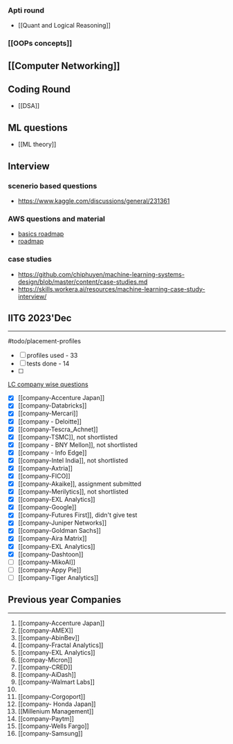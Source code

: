 
### Apti round
- [[Quant and Logical Reasoning]]

### [[OOPs concepts]]

## [[Computer Networking]]

## Coding Round
- [[DSA]]

## ML questions

- [[ML theory]]

## Interview
### scenerio based questions
- https://www.kaggle.com/discussions/general/231361
### AWS questions and material
- [basics roadmap](https://www.youtube.com/watch?v=LTH9m4HkeYY)
- [roadmap](https://coggle.it/diagram/ZNyWdlpO0W45uyGP/t/star-fundamental-aws-concepts-star/e32b8f30645ef1e3ac58b95a70c8eeeff3d0f53796c601930f3752cae1f959e6)
### case studies
- https://github.com/chiphuyen/machine-learning-systems-design/blob/master/content/case-studies.md
- https://skills.workera.ai/resources/machine-learning-case-study-interview/


## IITG 2023'Dec
---
#todo/placement-profiles
- [ ] profiles used - 33
- [ ] tests done - 14
- [ ] 
[LC company wise questions](https://github.com/snehasishroy/leetcode-companywise-interview-questions/tree/master)

- [x] [[company-Accenture Japan]]
- [x] [[company-Databricks]]
- [x] [[company-Mercari]]
- [x] [[company - Deloitte]]
- [x] [[company-Tescra_Achnet]]
- [x] [[company-TSMC]], not shortlisted
- [x] [[company - BNY Mellon]], not shortlisted
- [x] [[company - Info Edge]]
- [x] [[company-Intel India]], not shortlisted
- [x] [[company-Axtria]]
- [x] [[company-FICO]]
- [x] [[company-Akaike]], assignment submitted
- [x] [[company-Merilytics]], not shortlisted
- [x] [[company-EXL Analytics]]
- [x] [[company-Google]]
- [x] [[company-Futures First]], didn't give test
- [x] [[company-Juniper Networks]]
- [x] [[company-Goldman Sachs]]
- [x] [[company-Aira Matrix]]
- [x]  [[company-EXL Analytics]]
- [x] [[company-Dashtoon]]
- [ ] [[company-MikoAI]]
- [ ] [[company-Appy Pie]]
- [ ] [[company-Tiger Analytics]]

## Previous year Companies
---
1. [[company-Accenture Japan]]
2. [[company-AMEX]]
3. [[company-AbinBev]]
4. [[company-Fractal Analytics]]
5. [[company-EXL Analytics]]
6. [[compay-Micron]]
7. [[company-CRED]]
8. [[company-AiDash]]
9. [[company-Walmart Labs]]
10. 
11. [[company-Corgoport]]
12. [[company- Honda Japan]]
13. [[Millenium Management]]
14. [[company-Paytm]]
15. [[company-Wells Fargo]]
16. [[company-Samsung]]
